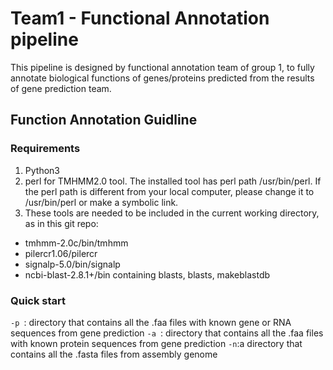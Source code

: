 # Team1 - Functional Annotation pipeline
This pipeline is designed by functional annotation team of group 1, to fully annotate biological functions of genes/proteins predicted from the results of gene prediction team. 
## Function Annotation Guidline
### Requirements
1. Python3
2. perl for TMHMM2.0 tool. The installed tool has perl path /usr/bin/perl. If the perl path is different from your local computer, please change it to /usr/bin/perl or make a symbolic link. 
3. These tools are needed to be included in the current working directory, as in this git repo:
* tmhmm-2.0c/bin/tmhmm
* pilercr1.06/pilercr
* signalp-5.0/bin/signalp
* ncbi-blast-2.8.1+/bin containing blasts, blasts, makeblastdb

### Quick start
`-p `: directory that contains all the .faa files with known gene or RNA sequences from gene prediction
`-a `: directory that contains all the .faa files with known protein sequences from gene prediction
`-n`:a directory that contains all the .fasta files from assembly genome
